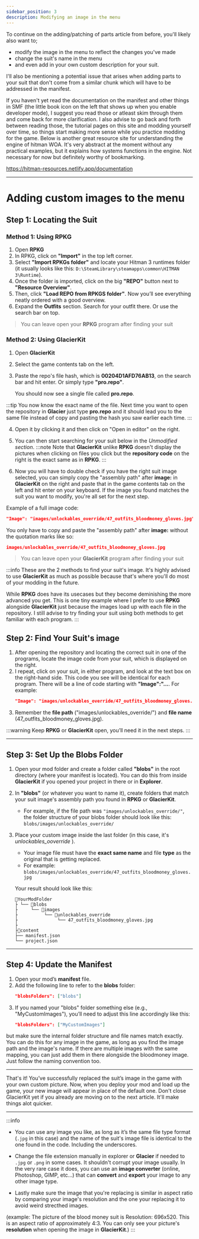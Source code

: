 ```yaml
---
sidebar_position: 3
description: Modifying an image in the menu
---
```

To continue on the adding/patching of parts article from before, you'll likely also want to;
- modify the image in the menu to reflect the changes you've made 
- change the suit's name in the menu
- and even add in your own custom description for your suit. 

I'll also be mentioning a potential issue that arises when adding parts to your suit that don't come from a similar chunk which will have to be addressed in the manifest. 

If you haven't yet read the documentation on the manifest and other things in SMF (the little book icon on the left that shows up when you enable developer mode), I suggest you read those or atleast skim through them and come back for more clarification. I also advise to go back and forth between reading those, the tutorial pages on this site and modding yourself over time, so things start making more sense while you practice modding for the game.
Below is another great resource site for understanding the engine of hitman WOA. It's very abstract at the moment without any practical examples, but it explains how systems functions in the engine. Not necessary for now but 
definitely worthy of bookmarking.

https://hitman-resources.netlify.app/documentation



---

# Adding custom images to the menu

## Step 1: Locating the Suit



### Method 1: Using RPKG

1. Open **RPKG** 
2. In RPKG, click on **"Import"** in the top left corner.
3. Select **"Import RPKGs folder"** and locate your Hitman 3 runtimes folder (it usually looks like this: `D:\SteamLibrary\steamapps\common\HITMAN 3\Runtime`).
4. Once the folder is imported, click on the big **"REPO"** button next to **"Resource Overview"**.
5. Then, click **"Load REPO from RPKGS folder"**. Now you’ll see everything neatly ordered with a good overview.
6. Expand the **Outfits** section. Search for your outfit there. Or use the search bar on top.

>You can leave open your **RPKG** program after finding your suit

### Method 2: Using GlacierKit

1. Open **GlacierKit**
2. Select the game contents tab on the left. 
3. Paste the repo's file hash, which is **00204D1AFD76AB13**, on the search bar and hit enter.
   Or 
      simply type **"pro.repo"**.

   You should now see a single file called **pro.repo**. 
   
:::tip
You now know the exact name of the file. Next time you want to open the repository in **Glacier** just type **pro.repo** and it should lead you to the same file instead of copy and pasting the hash you saw earlier each time.
:::

4. Open it by clicking it and then click on "Open in editor" on the right.

5. You can then start searching for your suit below in the *Unmodified section*.
:::note
Note that **GlacierKit** unlike **RPKG** doesn't display the pictures when clicking on files you click but the **repository code** on the right is the exact same as in **RPKG**.
:::

6. Now you will have to double check if you have the right suit image selected, you can simply copy the "assembly path" after **image:** in **GlacierKit** on the right and paste that in the game contents tab on the left and hit enter on your keyboard.
If the image you found matches the suit you want to modify, you're all set for the next step.

Example of a full image code: 
   ```json
   "Image": "images/unlockables_override/47_outfits_bloodmoney_gloves.jpg"
   ```
   You only have to copy and paste the "assembly path" after **image:** without the quotation marks like so:
   ```json
   images/unlockables_override/47_outfits_bloodmoney_gloves.jpg
   ```

>You can leave open your **GlacierKit** program after finding your suit


:::info
These are the 2 methods to find your suit's image. It's highly advised to use **GlacierKit** as much as possible because that's where you'll do most of your modding in the future. 

While **RPKG** does have its usecases but they become deminishing the more advanced you get. This is one tiny example where I prefer to use **RPKG** alongside **GlacierKit** just because the images load up with each file in the repository. I still advise to try finding your suit using both methods to get familiar with each program.
:::

## Step 2: Find Your Suit's image

1. After opening the repository and locating the correct suit in one of the programs, locate the image code from your suit, which is displayed on the right.
2. I repeat, click on your suit, in either program, and look at the text box on the right-hand side. This code you see will be identical for each program.
   There will be a line of code starting with **"Image":"...**. 
   For example:  
   ```json
   "Image": "images/unlockables_override/47_outfits_bloodmoney_gloves.jpg"
   ```
4. Remember the **file path** ("images/unlockables_override/") and **file name** (47_outfits_bloodmoney_gloves.jpg).

:::warning
Keep **RPKG** or **GlacierKit** open, you’ll need it in the next steps.
:::

---

## Step 3: Set Up the Blobs Folder

1. Open your mod folder and create a folder called **"blobs"** in the root directory (where your manifest is located).
You can do this from inside **GlacierKit** if you opened your project in there or in **Explorer**.
2. In **"blobs"** (or whatever you want to name it), create folders that match your suit image's assembly path you found in **RPKG** or **GlacierKit**.

   - For example, if the file path was `"images/unlockables_override/"`, the folder structure of your blobs folder should look like this:  
     `blobs/images/unlockables_override/`

3. Place your custom image inside the last folder (in this case, it's *unlockables_ooverride* ).  
   - Your image file must have the **exact same name** and file **type** as the original that is getting replaced.  
   - For example:  
     `blobs/images/unlockables_override/47_outfits_bloodmoney_gloves.jpg`
   
   Your result should look like this:
   ```
   📁YourModFolder
   ├ └── 📁blobs
   ├     └── 📁images
   ├          └── 📁unlockables_override
   ├               └── 47_outfits_bloodmoney_gloves.jpg
   ├   
   ├📁content
   ├── manifest.json
   └── project.json
   ```

---

## Step 4: Update the Manifest

1. Open your mod’s **manifest** file.
2. Add the following line to refer to the **blobs** folder:
   ```json
   "blobsFolders": ["blobs"]
   ```
3. If you named your "blobs" folder something else (e.g., "MyCustomImages"), you’ll need to adjust this line accordingly like this:
   ```json
   "blobsFolders": ["MyCustomImages"]
   ```
 but make sure the internal folder structure and file names match exactly. You can do this for any image in the game, as long as you find the image path and the image's name. If there are multiple images with the same mapping, you can just add them in there alongside the bloodmoney image. Just follow the naming convention too.


---

That's it! You’ve successfully replaced the suit’s image in the game with your own custom picture. Now, when you deploy your mod and load up the game, your new image will appear in place of the default one. Don't close GlacierKit yet if you already are moving on to the next article. It'll make things alot quicker. 

--- 

:::info
- You can use any image you like, as long as it’s the same file type format (`.jpg` in this case) and the name of the suit's image file is identical to the one found in the code. Including the underscores. 

- Change the file extension manually in explorer or **Glacier** if needed to `.jpg` or `.png` in some cases. It shouldn't corrupt your image usually. In the very rare case it does, you can use an **image converter** (online, Photoshop, GIMP, etc...) that can **convert** and **export** your image to any other image type. 

- Lastly make sure the image that you're replacing is similar in aspect ratio by comparing your image's resolution and the one your replacing it to avoid weird strecthed images.

(example: The picture of the blood money suit is Resolution: 696x520. This is an aspect ratio of approximately 4:3.
You can only see your picture's **resolution** when opening the image in **GlacierKit**.)
:::

